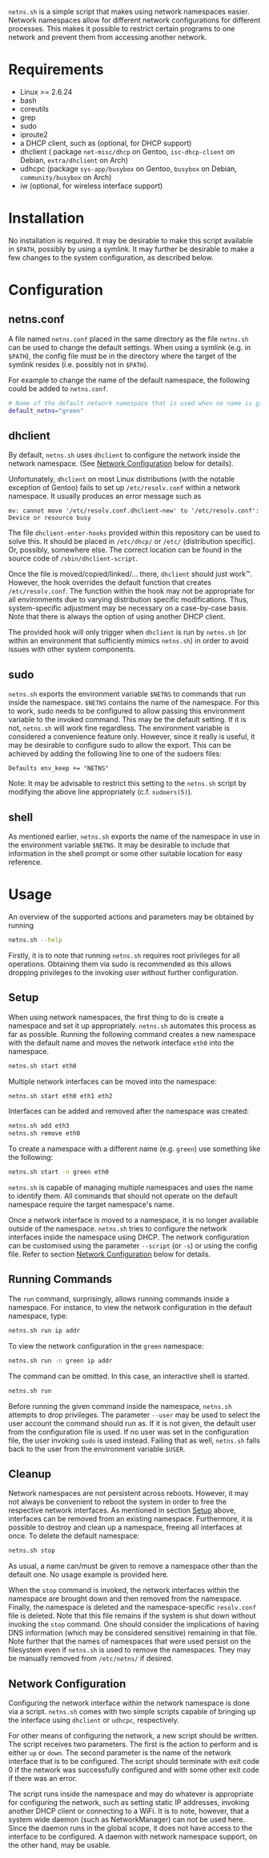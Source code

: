 `netns.sh` is a simple script that makes using network namespaces easier.
Network namespaces allow for different network configurations for different
processes. This makes it possible to restrict certain programs to one network
and prevent them from accessing another network.

Requirements
============

* Linux >= 2.6.24
* bash
* coreutils
* grep
* sudo
* iproute2
* a DHCP client, such as (optional, for DHCP support)
 * dhclient ( package `net-misc/dhcp` on Gentoo, `isc-dhcp-client` on Debian,
   `extra/dhclient` on Arch)
 * udhcpc (package `sys-app/busybox` on Gentoo, `busybox` on Debian,
   `community/busybox` on Arch)
* iw (optional, for wireless interface support)

Installation
============

No installation is required.
It may be desirable to make this script available in `$PATH`, possibly by using
a symlink.
It may further be desirable to make a few changes to the system configuration,
as described below.

Configuration
=============

netns.conf
----------
A file named `netns.conf` placed in the same directory as the file `netns.sh`
can be used to change the default settings. When using a symlink (e.g. in
`$PATH`), the config file must be in the directory where the target of the
symlink resides (i.e. possibly not in `$PATH`).

For example to change the name of the default namespace, the following could be
added to `netns.conf`.
```sh
# Name of the default network namespace that is used when no name is given.
default_netns="green"
```

dhclient
--------

By default, `netns.sh` uses `dhclient` to configure the network inside the
network namespace. (See [Network Configuration](#network-configuration) below
for details).

Unfortunately, `dhclient` on most Linux distributions (with the notable
exception of Gentoo) fails to set up `/etc/resolv.conf` within a network
namespace. It usually produces an error message such as
```
mv: cannot move '/etc/resolv.conf.dhclient-new' to '/etc/resolv.conf': Device or resource busy
```

The file `dhclient-enter-hooks` provided within this repository can be used to
solve this. It should be placed in `/etc/dhcp/` or `/etc/` (distribution
specific). Or, possibly, somewhere else. The correct location can be found in
the source code of `/sbin/dhclient-script`.

Once the file is moved/copied/linked/... there, `dhclient` should just work™.
However, the hook overrides the default function that creates
`/etc/resolv.conf`. The function within the hook may not be appropriate for all
environments due to varying distribution specific modifications. Thus,
system-specific adjustment may be necessary on a case-by-case basis.
Note that there is always the option of using another DHCP client.

The provided hook will only trigger when `dhclient` is run by `netns.sh` (or
within an environment that sufficiently mimics `netns.sh`) in order to avoid
issues with other system components.

sudo
----

`netns.sh` exports the environment variable `$NETNS` to commands that run
inside the namespace. `$NETNS` contains the name of the namespace.
For this to work, sudo needs to be configured to allow passing this environment
variable to the invoked command.
This may be the default setting. If it is not, `netns.sh` will work fine
regardless. The environment variable is considered a convenience feature only.
However, since it really is useful, it may be desirable to configure sudo to
allow the export.
This can be achieved by adding the following line to one of the sudoers files:

```
Defaults env_keep += "NETNS"
```

Note: It may be advisable to restrict this setting to the `netns.sh` script by
modifying the above line appropriately (c.f. `sudoers(5)`).

shell
-----

As mentioned earlier, `netns.sh` exports the name of the namespace in use in
the environment variable `$NETNS`. It may be desirable to include that
information in the shell prompt or some other suitable location for easy
reference.

Usage
=====

An overview of the supported actions and parameters may be obtained by running
```sh
netns.sh --help
```

Firstly, it is to note that running `netns.sh` requires root privileges for
all operations. Obtaining them via sudo is recommended as this allows dropping
privileges to the invoking user without further configuration.

Setup
-----

When using network namespaces, the first thing to do is create a namespace and
set it up appropriately. `netns.sh` automates this process as far as possible.
Running the following command creates a new namespace with the default name and
moves the network interface `eth0` into the namespace.
```sh
netns.sh start eth0
```
Multiple network interfaces can be moved into the namespace:
```sh
netns.sh start eth0 eth1 eth2
```
Interfaces can be added and removed after the namespace was created:
```sh
netns.sh add eth3
netns.sh remove eth0
```

To create a namespace with a different name (e.g. `green`) use something like
the following:
```sh
netns.sh start -n green eth0
```
`netns.sh` is capable of managing multiple namespaces and uses the name to
identify them. All commands that should not operate on the default namespace
require the target namespace's name.

Once a network interface is moved to a namespace, it is no longer available
outside of the namespace.
`netns.sh` tries to configure the network interfaces inside the namespace using
DHCP. The network configuration can be customised using the parameter
`--script` (or `-s`) or using the config file.
Refer to section [Network Configuration](#network-configuration) below for
details.

Running Commands
----------------

The `run` command, surprisingly, allows running commands inside a namespace.
For instance, to view the network configuration in the default namespace, type:
```sh
netns.sh run ip addr
```
To view the network configuration in the `green` namespace:
```sh
netns.sh run -n green ip addr
```
The command can be omitted. In this case, an interactive shell is started.
```sh
netns.sh run
```

Before running the given command inside the namespace, `netns.sh` attempts to
drop privileges. The parameter `--user` may be used to select the
user account the command should run as.
If it is not given, the default user from the configuration file is used.
If no user was set in the configuration file, the user invoking `sudo` is used
instead. Failing that as well, `netns.sh` falls back to the user from the
environment variable `$USER`.

Cleanup
-------

Network namespaces are not persistent across reboots. However, it may not
always be convenient to reboot the system in order to free the respective
network interfaces.
As mentioned in section [Setup](#setup) above, interfaces can be removed from
an existing namespace.
Furthermore, it is possible to destroy and clean up a namespace, freeing all
interfaces at once. To delete the default namespace:
```sh
netns.sh stop
```
As usual, a name can/must be given to remove a namespace other than the default
one. No usage example is provided here.

When the `stop` command is invoked, the network interfaces within the namespace
are brought down and then removed from the namespace.
Finally, the namespace is deleted and the namespace-specific `resolv.conf` file
is deleted.
Note that this file remains if the system is shut down without invoking the
`stop` command. One should consider the implications of having DNS information
(which may be considered sensitive) remaining in that file.
Note further that the names of namespaces that were used persist on the
filesystem even if `netns.sh` is used to remove the namespaces. They may be
manually removed from `/etc/netns/` if desired.

Network Configuration
---------------------

Configuring the network interface within the network namespace is done via a
script. `netns.sh` comes with two simple scripts capable of bringing up the
interface using `dhclient` or `udhcpc`, respectively.

For other means of configuring the network, a new script should be written.
The script receives two parameters. The first is the action to perform and is
either `up` or `down`. The second parameter is the name of the network
interface that is to be configured.
The script should terminate with exit code 0 if the network was successfully
configured and with some other exit code if there was an error.

The script runs inside the namespace and may do whatever is appropriate for
configuring the network, such as setting static IP addresses, invoking another
DHCP client or connecting to a WiFi.
It is to note, however, that a system wide daemon (such as NetworkManager) can
_not_ be used here. Since the daemon runs in the global scope, it does not have
access to the interface to be configured.
A daemon with network namespace support, on the other hand, may be usable.
